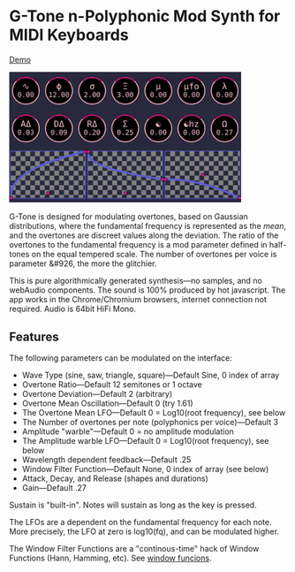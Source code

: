# G-Tone n-Polyphonic Mod Synth for MIDI Keyboards

[Demo](https://folkstack.github.io/g-tone/public/)

<img src=gtone.png width="420px" />

G-Tone is designed for modulating overtones, based on Gaussian distributions, where the fundamental frequency is represented as the *mean*, and the overtones are discreet values along the deviation. The ratio of the overtones to the fundamental frequency is a mod parameter defined in half-tones on the equal tempered scale. The number of overtones per voice is parameter &#926, the more the glitchier.

This is pure algorithmically generated synthesis—no samples, and no webAudio components. The sound is 100% produced by hot javascript. The app works in the Chrome/Chromium browsers, internet connection not required.  Audio is 64bit HiFi Mono.

## Features

The following parameters can be modulated on the interface:
* Wave Type (sine, saw, triangle, square)—Default Sine, 0 index of array
* Overtone Ratio—Default 12 semitones or 1 octave
* Overtone Deviation—Default 2 (arbitrary)
* Overtone Mean Oscillation—Default 0 (try 1.61)
* The Overtone Mean LFO—Default 0 = Log10(root frequency), see below
* The Number of overtones per note (polyphonics per voice)—Default 3
* Amplitude "warble"—Default 0 = no amplitude modulation
* The Amplitude warble LFO—Default 0 = Log10(root frequency), see below
* Wavelength dependent feedback—Default .25
* Window Filter Function—Default None, 0 index of array (see below)
* Attack, Decay, and Release (shapes and durations)
* Gain—Default .27

Sustain is "built-in".  Notes will sustain as long as the key is pressed.

The LFOs are a dependent on the fundamental frequency for each note.  More precisely, the LFO at zero is log10(fq), and can be modulated higher.

The Window Filter Functions are a "continous-time" hack of Window Functions (Hann, Hamming, etc).  See [window funcions](https://en.wikipedia.org/wiki/Window_function).


